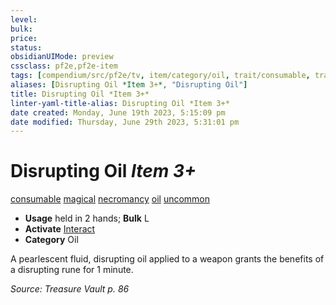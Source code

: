 ```yaml
---
level:
bulk:
price:
status:
obsidianUIMode: preview
cssclass: pf2e,pf2e-item
tags: [compendium/src/pf2e/tv, item/category/oil, trait/consumable, trait/magical, trait/necromancy, trait/oil, trait/uncommon]
aliases: [Disrupting Oil *Item 3+*, "Disrupting Oil"]
title: Disrupting Oil *Item 3+*
linter-yaml-title-alias: Disrupting Oil *Item 3+*
date created: Monday, June 19th 2023, 5:15:09 pm
date modified: Thursday, June 29th 2023, 5:31:01 pm
---
```


# Disrupting Oil *Item 3+*

[consumable](rules/traits/consumable.md) [magical](rules/traits/magical.md) [necromancy](rules/traits/necromancy.md) [oil](rules/traits/oil.md) [uncommon](rules/traits/uncommon.md)  

- **Usage** held in 2 hands; **Bulk** L
- **Activate** [Interact](rules/actions/interact.md)
- **Category** Oil

A pearlescent fluid, disrupting oil applied to a weapon grants the benefits of a disrupting rune for 1 minute.

*Source: Treasure Vault p. 86*
